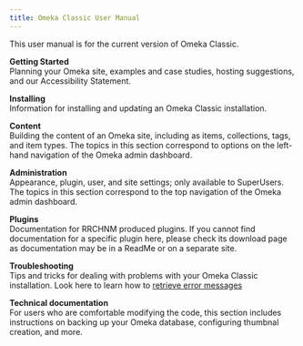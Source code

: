 ```yaml
---
title: Omeka Classic User Manual
---
```

This user manual is for the current version of Omeka Classic. 

**Getting Started**  
Planning your Omeka site, examples and case studies, hosting suggestions, and our Accessibility Statement. 

**Installing**  
Information for installing and updating an Omeka Classic installation.

**Content**  
Building the content of an Omeka site, including as items, collections, tags, and item types. The topics in this section correspond to options on the left-hand navigation of the Omeka admin dashboard.

**Administration**  
Appearance, plugin, user, and site settings; only available to SuperUsers. The topics in this section correspond to the top navigation of the Omeka admin dashboard.

**Plugins**  
Documentation for RRCHNM produced plugins. If you cannot find documentation for a specific plugin here, please check its download page as documentation may be in a ReadMe or on a separate site. 

**Troubleshooting**  
Tips and tricks for dealing with problems with your Omeka Classic installation. Look here to learn how to [retrieve error messages](Troubleshooting/Retrieving_Error_Messages/)

**Technical documentation**  
For users who are comfortable modifying the code, this section includes instructions on backing up your Omeka database, configuring thumbnal creation, and more.
